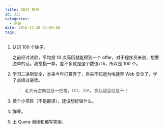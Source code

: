 ```yaml
---
title: 2017 规划
id: 335
categories:
  - 杂记
date: 2016-12-28 21:09:00
tags:
---
```


1.  认识 100 个妹子。

    之前经过试验，平均投 10 次简历就能得到一个 offer，对于程序员来说，想要脱单的话，我掐指一算，差不多就是这个数值`x10`，所以是 100 个。

2.  学习二进制安全，本来今年打算弄了，后来不知道为啥就弄 Web 安全了，学了点绕过姿势。

    > 老夫玩逆向就是一把梭，OD、IDA，拿起键盘就是干！
    
3.  做个小项目（不是翻译），还没想好做什么。

4.  弹琴。

5.  上 Quora 阅读和编写答案。